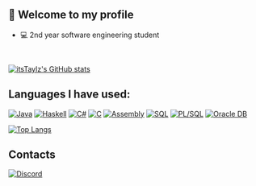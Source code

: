 ## 👋 Welcome to my profile 
- 💻 2nd year software engineering student
<!-- - Portuguese
- 🎮 Loves gaming and anime stuff 🍜 -->
<br>

[![itsTaylz's GitHub stats](https://github-readme-stats.vercel.app/api?username=itstaylz&show_icons=true&theme=tokyonight)](#)

## Languages I have used:
[![Java](https://img.shields.io/badge/java-%23ED8B00.svg?style=for-the-badge&logo=java&logoColor=white)](#)
[![Haskell](https://img.shields.io/badge/Haskell-5e5086?style=for-the-badge&logo=haskell&logoColor=white)](#)
[![C#](https://img.shields.io/badge/c%23-%23239120.svg?style=for-the-badge&logo=c-sharp&logoColor=white)](#)
[![C](https://img.shields.io/badge/c-%2300599C.svg?style=for-the-badge&logo=c&logoColor=white)](#)
[![Assembly](https://img.shields.io/badge/Assembly-3776AB?style=for-the-badge&logo=&logoColor=white)](#)
[![SQL](https://img.shields.io/badge/SQL-4EA94B?style=for-the-badge&logo=&logoColor=white)](#)
[![PL/SQL](https://img.shields.io/badge/PL%20SQL-CC342D?style=for-the-badge&logo=oracle&logoColor=black)](#)
[![Oracle DB](https://img.shields.io/badge/Oracle%20DB-CC342D?style=for-the-badge&logo=Oracle&logoColor=white)](#)

[![Top Langs](https://github-readme-stats.vercel.app/api/top-langs/?username=itstaylz&layout=compact&theme=tokyonight)](#)

## Contacts
[![Discord](https://img.shields.io/badge/Discord-%235865F2.svg?style=for-the-badge&logo=discord&logoColor=white)](https://discord.com/users/343915488562380803)
